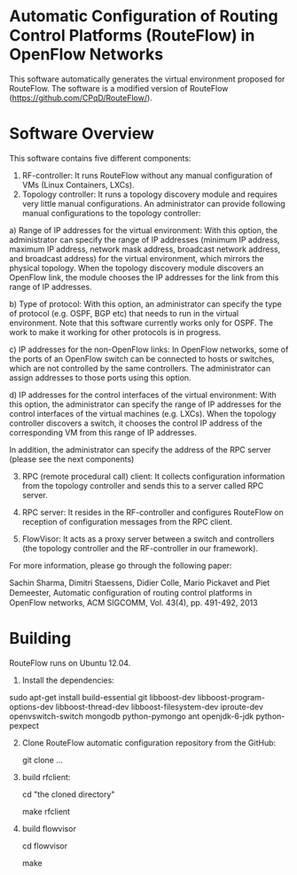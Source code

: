 Automatic Conﬁguration of Routing Control Platforms (RouteFlow) in OpenFlow Networks 
==============================

This software automatically generates the virtual environment proposed for RouteFlow. The software is a modified version of RouteFlow (https://github.com/CPqD/RouteFlow/). 

Software Overview
==============================

This software contains five different components:

1. RF-controller: It runs RouteFlow without any manual configuration of VMs (Linux Containers, LXCs).
2. Topology controller: It runs a topology discovery module and requires very little manual configurations. An administrator can provide following manual configurations to the topology controller:

  a) Range of IP addresses for the virtual environment: With this option, the administrator can specify the range of IP addresses (minimum IP address, maximum IP address, network mask address, broadcast network address, and broadcast address) for the virtual environment, which mirrors the physical topology. When the topology discovery module discovers an OpenFlow link, the module chooses the IP addresses for the link from this range of IP addresses.

  b) Type of protocol: With this option, an administrator can specify the type of protocol (e.g. OSPF, BGP etc) that needs to run in the virtual environment. Note that this software currently works only for OSPF. The work to make it working for other protocols is in progress.

  c) IP addresses for the non-OpenFlow links: In OpenFlow networks, some of the ports of an OpenFlow switch can be connected to hosts or switches, which are not controlled by the same controllers. The administrator can assign  addresses to those ports using this option.

  d) IP addresses for the control interfaces of the virtual environment: With this option, the administrator can specify the range of IP addresses for the control interfaces of the virtual machines (e.g. LXCs). When the topology controller discovers a switch, it chooses the control IP address of the corresponding VM from this range of IP addresses. 
  
   In addition, the administrator can specify the address of the RPC server (please see the next components)
   
3. RPC (remote procedural call) client: It collects configuration information from the topology controller
and sends this to a server called RPC server.
4. RPC server: It resides in the RF-controller and configures RouteFlow on reception of configuration messages from
the RPC client.

5. FlowVisor: It acts as a proxy server between a switch and controllers (the topology controller and the RF-controller in our framework).


For more information, please go through the following paper:

 Sachin Sharma, Dimitri Staessens, Didier Colle, Mario Pickavet and Piet Demeester, Automatic conﬁguration of routing control platforms in OpenFlow networks, ACM SIGCOMM, Vol. 43(4), pp. 491-492, 2013
 
 
Building
==============================
RouteFlow runs on Ubuntu 12.04.

1.  Install the dependencies:

  sudo apt-get install build-essential git libboost-dev libboost-program-options-dev libboost-thread-dev libboost-filesystem-dev iproute-dev openvswitch-switch mongodb python-pymongo ant openjdk-6-jdk python-pexpect

2. Clone RouteFlow automatic configuration repository from the GitHub:
   
   git clone   ...

3. build rfclient:

   cd "the cloned directory"
   
   make rfclient

4. build flowvisor

   cd flowvisor
   
   make
   
   

